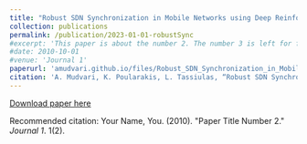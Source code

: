 ```yaml
---
title: "Robust SDN Synchronization in Mobile Networks using Deep Reinforcement and Transfer Learning"
collection: publications
permalink: /publication/2023-01-01-robustSync
#excerpt: 'This paper is about the number 2. The number 3 is left for future work.'
#date: 2010-10-01
#venue: 'Journal 1'
paperurl: 'amudvari.github.io/files/Robust_SDN_Synchronization_in_Mobile_Networks_Using_Deep_Reinforcement_and_Transfer_Learning.pdf'
citation: 'A. Mudvari, K. Poularakis, L. Tassiulas, “Robust SDN Synchronization in Mobile Networks using Deep Reinforcement and Transfer Learning,” IEEE International Conference on Communications (ICC), 2023'
---
```



[Download paper here](amudvari.github.io/files/Robust_SDN_Synchronization_in_Mobile_Networks_Using_Deep_Reinforcement_and_Transfer_Learning.pdf)

Recommended citation: Your Name, You. (2010). "Paper Title Number 2." <i>Journal 1</i>. 1(2).